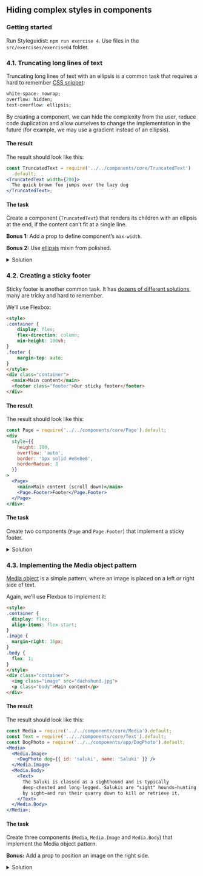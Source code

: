 ## Hiding complex styles in components

### Getting started

Run Styleguidist: `npm run exercise 4`. Use files in the `src/exercises/exercise04` folder.

### 4.1. Truncating long lines of text

Truncating long lines of text with an ellipsis is a common task that requires a hard to remember [CSS snippet](https://css-tricks.com/snippets/css/truncate-string-with-ellipsis/):

```css static
white-space: nowrap;
overflow: hidden;
text-overflow: ellipsis;
```

By creating a component, we can hide the complexity from the user, reduce code duplication and allow ourselves to change the implementation in the future (for example, we may use a gradient instead of an ellipsis).

#### The result

The result should look like this:

```jsx
const TruncatedText = require('../../components/core/TruncatedText')
  .default;
<TruncatedText width={200}>
  The quick brown fox jumps over the lazy dog
</TruncatedText>;
```

#### The task

Create a component (`TruncatedText`) that renders its children with an ellipsis at the end, if the content can’t fit at a single line.

**Bonus 1:** Add a prop to define component’s `max-width`.

**Bonus 2:** Use [ellipsis](https://polished.js.org/docs/#ellipsis) mixin from polished.

<details>
 <summary>Solution</summary>

```js static
import styled from 'styled-components';

const TruncatedText = styled.div`
  white-space: nowrap;
  overflow: hidden;
  text-overflow: ellipsis;
`;

/** @component */
export default TruncatedText;
```

</details>

### 4.2. Creating a sticky footer

Sticky footer is another common task. It has [dozens of different solutions](https://css-tricks.com/couple-takes-sticky-footer/), many are tricky and hard to remember.

We’ll use Flexbox:

```html static
<style>
.container {
	display: flex;
	flex-direction: column;
	min-height: 100vh;
}
.footer {
	margin-top: auto;
}
</style>
<div class="container">
  <main>Main content</main>
  <footer class="footer">Our sticky footer</footer>
</div>
```

#### The result

The result should look like this:

```jsx
const Page = require('../../components/core/Page').default;
<div
  style={{
    height: 100,
    overflow: 'auto',
    border: '1px solid #e8e8e8',
    borderRadius: 3
  }}
>
  <Page>
    <main>Main content (scroll down)</main>
    <Page.Footer>Footer</Page.Footer>
  </Page>
</div>;
```

#### The task

Create two components (`Page` and `Page.Footer`) that implement a sticky footer.

<details>
 <summary>Solution</summary>

```js static
import styled from 'styled-components';

const Page = styled.div`
  display: flex;
  flex-direction: column;
  min-height: 100vh;
`;

const Footer = styled.footer`
  margin-top: auto;
`;

Page.Footer = Footer;

/** @component */
export default Page;
```

</details>

### 4.3. Implementing the Media object pattern

[Media object](https://css-tricks.com/media-object-bunch-ways/) is a simple pattern, where an image is placed on a left or right side of text.

Again, we’ll use Flexbox to implement it:

```html static
<style>
.container {
  display: flex;
  align-items: flex-start;
}
.image {
  margin-right: 16px;
}
.body {
  flex: 1;
}
</style>
<div class="container">
  <img class="image" src="dachshund.jpg">
  <p class="body">Main content</p>
</div>
```

#### The result

The result should look like this:

```jsx
const Media = require('../../components/core/Media').default;
const Text = require('../../components/core/Text').default;
const DogPhoto = require('../../components/app/DogPhoto').default;
<Media>
  <Media.Image>
    <DogPhoto dog={{ id: 'saluki', name: 'Saluki' }} />
  </Media.Image>
  <Media.Body>
    <Text>
      The Saluki is classed as a sighthound and is typically
      deep-chested and long-legged. Salukis are "sight" hounds—hunting
      by sight—and run their quarry down to kill or retrieve it.
    </Text>
  </Media.Body>
</Media>;
```

#### The task

Create three components (`Media`, `Media.Image` and `Media.Body`) that implement the Media object pattern.

**Bonus:** Add a prop to position an image on the right side.

<details>
 <summary>Solution</summary>

```js static
import styled from 'styled-components';

const Media = styled.div`
  display: flex;
  align-items: flex-start;
`;

const Image = styled.footer`
  margin-right: ${props => props.theme.space[3]}px;
`;

const Body = styled.footer`
  flex: 1;
`;

Media.Image = Image;
Media.Body = Body;

/** @component */
export default Media;
```

</details>
